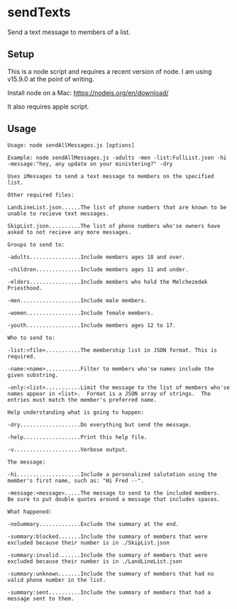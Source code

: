 # sendTexts
Send a text message to members of a list.

## Setup
This is a node script and requires a recent version of node.  I am using v15.9.0 at the point of writing.  

Install node on a Mac: https://nodejs.org/en/download/

It also requires apple script.

## Usage
`Usage: node sendAllMessages.js [options]`

`Example: node sendAllMessages.js -adults -men -list:FullList.json -hi -message:"hey, any update on your ministering?" -dry`

`Uses iMessages to send a text message to members on the specified list.`

`Other required files:`

`LandLineList.json......The list of phone numbers that are known to be unable to recieve text messages.`

`SkipList.json..........The list of phone numbers who'se owners have asked to not recieve any more messages.`

`Groups to send to:`

`-adults................Include members ages 18 and over.`

`-children..............Include members ages 11 and under.`

`-elders................Include members who hold the Melchezedek Priesthood.`

`-men...................Include male members.`

`-women.................Include female members.`

`-youth.................Include members ages 12 to 17.`

`Who to send to:`

`-list:<file>...........The membership list in JSON format. This is required.`

`-name:<name>...........Filter to members who'se names include the given substring.`

`-only:<list>...........Limit the message to the list of members who'se names appear in <list>.  Format is a JSON array of strings.  The entries must match the member's preferred name.`

`Help understanding what is going to happen:`

`-dry...................Do everything but send the message.`

`-help..................Print this help file.`

`-v.....................Verbose output.`


`The message:`

`-hi....................Include a personalized salutation using the member's first name, such as: "Hi Fred --".`

`-message:<message>.....The message to send to the included members.  Be sure to put double quotes around a message that includes spaces.`


`What happened:`

`-noSummary.............Exclude the summary at the end.`

`-summary:blocked.......Include the summary of members that were excluded because their number is in ./SkipList.json`

`-summary:invalid.......Include the summary of members that were excluded because their number is in ./LandLineList.json`

`-summary:unknown.......Include the summary of members that had no valid phone number in the list.`

`-summary:sent..........Include the summary of members that had a message sent to them.`

